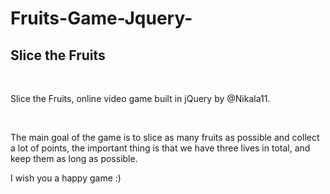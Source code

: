 # Fruits-Game-Jquery-


<h2>Slice the Fruits</h2>
<br/>
<p>Slice the Fruits, online video game built in jQuery by @Nikala11.</p>
<br/>
<p>The main goal of the game is to slice as many fruits as possible and collect a lot of points, the important thing is that we have three lives in total, and keep them as long as possible.</p>
<p>I wish you a happy game :)</p>

